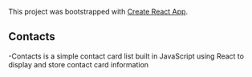 This project was bootstrapped with [Create React App](https://github.com/facebookincubator/create-react-app).

## Contacts

-Contacts is a simple contact card list built in JavaScript using React to display and store contact card information
